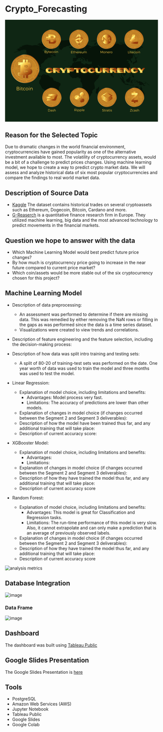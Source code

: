 # Crypto_Forecasting
![](Images/cryptocurrency-6791069_1280.png)

## Reason for the Selected Topic
Due to dramatic changes in the world financial environment, cryptocurrencies have gained popularity as one of the alternative investment available to most. The volatility of cryptocurrency assets, would be a bit of a challenge to predict prices changes. Using machine learning model, we hope to create a way to predict crypto market data. We will assess and analyze historical data of six most popular cryptocurrencies and compare the findings to real world market data.

## Description of Source Data
- [Kaggle](https://www.kaggle.com/competitions/g-research-crypto-forecasting/data) The dataset contains historical trades on several cryptoassets such as Ethereum, Dogecoin, Bitcoin, Cardano and more.
- [G-Reaserch](https://www.gresearch.co.uk/) is a quantitative finance research firm in Europe. They utilized machine learning, big data and the most advanced technology to predict movements in the financial markets.

## Question we hope to answer with the data
- Which Machine Learning Model would best predict future price changes?
- By how much is cryptocurrency price going to increase in the near future compared to current price market?
- Which coin/assets would be more stable out of the six cryptocurrency chosen for this project?


## Machine Learning Model 
- Description of data preprocessing:
	- An assessment was performed to determine if there are missing data. This was remedied by either removing the NaN rows or filling in the gaps as was performed 	since the data is a time series dataset.
	- Visualizations were created to view trends and correlations. 
- Description of feature engineering and the feature selection, including the decision-making process:
	 
- Description of how data was split intro training and testing sets:
	- A split of 80-20 of training-test sets was performed on the date. One year worth of data was used to train the model and three months was used to test the model.
	
- Linear Regression:
	- Explanation of model choice, including limitations and benefits:
		- Advantages: Model process very fast.
		- Limitations: The accuracy of predictions are lower than other models.
	- Explanation of changes in model choice (if changes occurred between the Segment 2 and Segment 3 deliverables):
	- Description of how the model have been trained thus far, and any additional training that will take place:
	- Description of current accuracy score:
- XGBooster Model:
	- Explanation of model choice, including limitations and benefits:
		- Advantages: 
		- Limitations: 
	- Explanation of changes in model choice (if changes occurred between the Segment 2 and Segment 3 deliverables):
	- Description of how they have trained the model thus far, and any additional training that will take place:
	- Description of current accuracy score
- Random Forest:
	- Explanation of model choice, including limitations and benefits:
		- Advantages: This model is great for Classification and Regression tasks.
		- Limitations: The run-time performance of this model is very slow. Also, it cannot extrapolate and can only make a prediction that is an average of previously observed labels. 
	- Explanation of changes in model choice (if changes occurred between the Segment 2 and Segment 3 deliverables):
	- Description of how they have trained the model thus far, and any additional training that will take place:
	- Description of current accuracy score
	
![analysis metrics](https://user-images.githubusercontent.com/107179765/197721081-94517e80-0406-445b-be75-dadd195f5fb7.png)

## Database Integration
![image](https://user-images.githubusercontent.com/106962921/198487660-16bba9ea-5c3b-4739-bfbc-bb05ca4a1870.png)

### Data Frame
![image](https://user-images.githubusercontent.com/106962921/198488757-9adccb79-8396-4045-a616-59cd39016f88.png)

## Dashboard
The dashboard was built using [Tableau Public](https://public.tableau.com/views/Crypto-Forcasting/Sheet2?:language=en-US&:display_count=n&:origin=viz_share_link)

## Google Slides Presentation
The Google Slides Presentation is [here](https://docs.google.com/presentation/d/1R3Lg4sMtYCmoqtfwwtoq2NXgn566m73cyllYO-bAe2E/edit#slide=id.g17bf7b93144_0_70)

## Tools
- PostgreSQL
- Amazon Web Services (AWS)
- Jupyter Notebook
- Tableau Public
- Google Slides
- Google Colab

